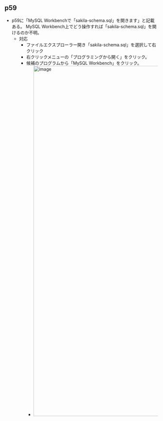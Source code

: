 ## p59
- p59に「MySQL Workbenchで「sakila-schema.sql」を開きます」と記載ある。
  MySQL Workbench上でどう操作すれば「sakila-schema.sql」を開けるのか不明。
  - 対応
    - ファイルエクスプローラー開き「sakila-schema.sql」を選択して右クリック
    - 右クリックメニューの「プログラミングから開く」をクリック。
    - 候補のプログラムから「MySQL Workbench」をクリック。
      - <img width="1920" height="1150" alt="image" src="https://github.com/user-attachments/assets/97ab45c9-fb8d-43c0-8ef9-5f77fa7261d5" />
